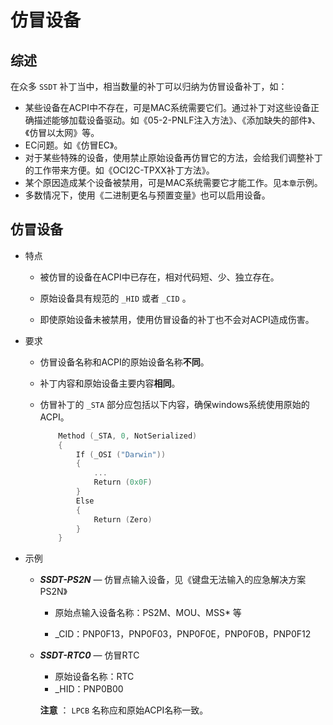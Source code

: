 # 仿冒设备

## 综述

在众多 `SSDT` 补丁当中，相当数量的补丁可以归纳为仿冒设备补丁，如：

- 某些设备在ACPI中不存在，可是MAC系统需要它们。通过补丁对这些设备正确描述能够加载设备驱动。如《05-2-PNLF注入方法》、《添加缺失的部件》、《仿冒以太网》等。
- EC问题。如《仿冒EC》。
- 对于某些特殊的设备，使用禁止原始设备再仿冒它的方法，会给我们调整补丁的工作带来方便。如《OCI2C-TPXX补丁方法》。
- 某个原因造成某个设备被禁用，可是MAC系统需要它才能工作。见`本章`示例。
- 多数情况下，使用《二进制更名与预置变量》也可以启用设备。

## 仿冒设备

- 特点
  
  - 被仿冒的设备在ACPI中已存在，相对代码短、少、独立存在。
  
  - 原始设备具有规范的 `_HID` 或者 `_CID` 。
  - 即使原始设备未被禁用，使用仿冒设备的补丁也不会对ACPI造成伤害。
  
- 要求

  - 仿冒设备名称和ACPI的原始设备名称**不同**。

  - 补丁内容和原始设备主要内容**相同**。

  - 仿冒补丁的 `_STA` 部分应包括以下内容，确保windows系统使用原始的ACPI。

    ```Swift
        Method (_STA, 0, NotSerialized)
        {
            If (_OSI ("Darwin"))
            {
                ...
                Return (0x0F)
            }
            Else
            {
                Return (Zero)
            }
        }
    ```
  
- 示例
  - ***SSDT-PS2N*** — 仿冒点输入设备，见《键盘无法输入的应急解决方案PS2N》

    - 原始点输入设备名称：PS2M、MOU、MSS* 等

    - _CID：PNP0F13，PNP0F03，PNP0F0E，PNP0F0B，PNP0F12

  - ***SSDT-RTC0*** — 仿冒RTC

    - 原始设备名称：RTC
    - _HID：PNP0B00

    **注意** ： `LPCB` 名称应和原始ACPI名称一致。
